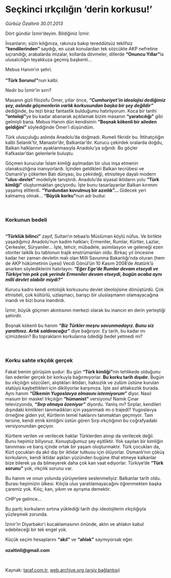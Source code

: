 # Seçkinci ırkçılığın ‘derin korkusu!’

*Gürbüz Özaltınlı 30.01.2013*

<div class="yazi"><p>Dört gündür İzmir’deyim. Bildiğiniz İzmir.</p>
<p>İnsanların; sizin kılığınıza, rakınıza bakıp tereddütsüz teklifsiz <b>“kendilerinden”</b> saydığı, en uzak konulardan tek sözcükte AKP nefretine sıçrandığı; arabalarda imzalar, kollarda dövmeler, dillerde <b>“Onuncu Yıllar”</b>la ulusalcılığın teyakkuza geçmiş başkenti...</p>
<p>Mebus Hanım’ın şehri.<br/><br/><b>“Türk Sorunu!”</b>nun kalbi.</p>
<p>Nedir bu İzmir’in sırrı? </p>
<p>Masanın gizli filozofu Ömer, yıllar önce, <b><i>“Cumhuriyet’in ideolojisi dediğimiz şey, aslında göçmenlerin varlık korkusundan başka bir şey değildir”</i></b> dediğinde, bu tezi biraz fantastik bulduğumu hatırlıyorum. Koca bir tarihi <b>“ontoloji”</b>ye bu kadar abanarak açıklamak bizim masanın <b>“yaratıcılığı”</b> gibi gelmişti bana. Mebus Hanım dün kendisinin <b>“Boşnak kökenli bir aileden geldiğini”</b> söylediğinde Ömer’i düşündüm. </p>
<p>Türk ulusçuluğu aslında Anadolu’da doğmadı. Rumeli fikridir bu. İttihatçılığın kalbi Selanik’tir, Manastır’dır, Balkanlar’dır. Kurucu çekirdek oralarda doğdu, Balkan halklarının ayaklanmasıyla Anadolu’ya sığındı. Bu göçler Kafkaslar’dan gelenlerle buluştu. </p>
<p>Göçmen kurucular İslam kimliği aşılmadan bir ulus inşa etmenin olanaksızlığına inanıyorlardı. İçinden geldikleri Balkan tecrübesi ve Osmanlı’yı çökerten Batı dünyası, bu çekirdeği, etnisiteye dayalı modern <b>“ulus-devlet”</b> modeliyle tanıştırdı. Anadolu’da siyasal iktidarın yolu <b>“Türk kimliği”</b> oluşturmaktan geçiyordu. İşte bunu tasarlayanlar Balkan kırımını yaşamış elitlerdi<b>.</b> <b>“Yurdundan kovulmuş bir azınlık”... </b>Gidecek yeri kalmamış olmak...<b> “Büyük korku”</b>nun adı budur.<br/><br/><br/></p>
<h3>Korkunun bedeli</h3>
<p><b><br/>“Türklük bilinci”</b> zayıf, Sultan’ın tebaa’sı Müslüman köylü nüfus. Ve birlikte yaşadığımız Anadolu’nun kadim halkları; Ermeniler, Rumlar, Kürtler, Lazlar, Çerkesler, Süryaniler... İşte, tehcir, mübadele, asimilasyon ve geleneği ezen otoriter laiklik bu tablonun trajik enstrümanları oldu. Birkaç yıl öncesine kadar her zaman devletin malı olan Milli Savunma Bakanlığı’nda oturan (hem de AKP hükümetinin üyesi) Vecdi Gönül’ün 10 Kasım 2008’de Atatürk’ü anarken söylediklerini hatırlayın: <b><i>“Eğer Ege’de Rumlar devam etseydi ve Türkiye’nin pek çok yerinde Ermeniler devam etseydi, bugün acaba aynı milli devlet olabilir miydi?”</i> </b></p>
<p>Kurucu kadro kendi ontolojik korkusunu devlet ideolojisine dönüştürdü. Çok etnisiteli, çok kültürlü, uzlaşmacı, barışçı bir uluslaşmanın olamayacağına inandı ve bizi buna inandırdı.</p>
<p>İzmir, büyük göçmen akıntısının merkezi olarak bu inancın en derin yerleştiği şehirdir. </p>
<p>Boşnak kökenli bu hanım <b><i>“Biz Türkler meşru savunmadayız. Bunu siz yarattınız. Artık saldıracağız”</i></b> diye bağırıyor. Ey tarih, bu kadar mı içimizdesin? Bu toprakların korkularına ödediği bedel yetmedi mi? <br/><br/><br/></p>
<h3>Korku sahte ırkçılık gerçek</h3>
<p>Fakat benim görüşüm şudur: Bu gün <b>“Türk kimliği”</b>nin tehlikede olduğunu ilan edenler gerçek bir korkuyla bağırmıyorlar. <b>Bu korku tarih dışıdır.</b> Bugün bu ırkçılığın sözcüleri, alıştıkları iktidarı, haksızlık ve zulüm üstüne kurulan statüyü kaybettikleri için dikiliyorlar karşımıza. İşte asıl ahlaksızlık burada. Aynı hanım <b><i>“Ülkemin Yugoslavya olmasını istemiyorum”</i> </b>diyor. Nasıl masum bir maske! Irkçılığın <b>“hümanist”</b> versiyonu! Namık Çınar televizyonda, <b><i>“Sırp olmaya özeniyor”</i></b> diyordu. Yanlış mı? Sırplar, kendileri dışındaki kimlikleri tanımadıkları için yaşanmadı mı o trajedi? Yugoslavya örneğine giden yol, Kürtlerin temel haklarını tanımaktan geçmiyor. Tam tersine, kendi etnik kimliğini üstün gören Sırp ırkçılığının bu coğrafyadaki versiyonundan geçiyor. </p>
<p>Kürtlere verilen ve verilecek haklar Türklerden alınıp da verilecek değil. Bunu hepimiz biliyoruz. Konuştuğumuz şey eşitliktir. Yok sayılan bir kimliğin tanınması ve barış içinde ortak bir yaşam oluşturmaktır. Türk çocukları da, Kürt çocukları da akıl dışı bir iktidar tutkusu için ölüyorlar. Osmanlı’nın çöküş korkularını, kendi iktidar aşkları yüzünden bugüne ithal etmeye kalkanlar bize bilerek ya da bilmeyerek daha çok kan vaat ediyorlar. Türkiye’de <b>“Türk sorunu”</b> yok, ırkçılık sorunu var. </p>
<p>Bu hanım ve onun yolunda yürüyenlere seslenmeliyiz: Balkanlar tarih oldu. Burası hepimizin ülkesi. Kılıçla ulus yaratılamayacağını öğrenmekten başka çaremiz yok. Kılıç; kan, yıkım ve ayrışma demektir.</p>
<p>CHP’ye gelince... </p>
<p>Bu parti; korkuların sırtına yüklediği tarih dışı ideolojilerin ırkçılığıyla yüzleşmek zorunda. </p>
<p>İzmir’in Diyarbakır’ı kucaklamasının önünde, aklın ve ahlakın kabul edebileceği bir tek engel yok.</p>
<p>Küçük seçim hesaplarını <b>“akıl”</b> ve <b>“ahlak”</b> saymıyorsak eğer.<br/><br/><b>ozaltinli@gmail.com</b></p>
<p> </p>
</div>

Kaynak: [taraf.com.tr](http://www.taraf.com.tr/gurbuz-ozaltinli/makale-seckinci-irkciligin-derin-korkusu.htm), [web.archive.org (arşiv bağlantısı)](http://web.archive.org/web/20131107132246/http://www.taraf.com.tr/gurbuz-ozaltinli/makale-seckinci-irkciligin-derin-korkusu.htm)
